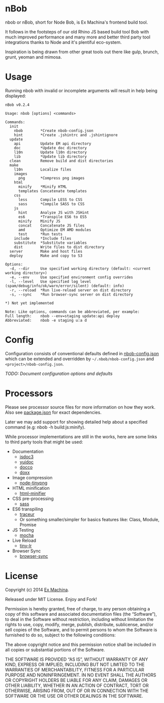nBob
====
nbob or nBob, short for Node Bob, is Ex Machina's frontend build tool.

It follows in the footsteps of our old Rhino JS based build tool Bob with much improved performance and many more and better third party tool integrations thanks to Node and it's plentiful eco-system.

Inspiration is being drawn from other great tools out there like gulp, brunch, grunt, yeoman and mimosa.

# Usage
Running nbob with invalid or incomplete arguments will result in help being displayed:

	nBob v0.2.4

	Usage: nbob [options] <commands>

	Commands:
	  init
	    nbob        *Create nbob-config.json
	    hint        *Create .jshintrc and .jshintignore
	  update
	    api         Update EM api directory
	    doc         *Update doc directory
	    l10n        Update l10n directory
	    lib         *Update lib directory
	  clean         Remove build and dist directories
	  make
	    l10n        Localize files
	    images
	      png       *Compress png images
	    html
	      minify    *Minify HTML
	      templates Concatenate templates
	    css
	      less      Compile LESS to CSS
	      sass      *Compile SASS to CSS
	    js
	      hint      Analyze JS with JSHint
	      es6       *Transpile ES6 to ES5
	      minify    Minify JS
	      concat    Concatenate JS files
	      amd       Optimize EM AMD modules
	      test      *Run tests
	    include     *Include files
	    substitute  *Substitute variables
	    dist        Write files to dist directory
	  server        Make and host files
	  deploy        Make and copy to S3

	Options:
	  -d, --dir     Use specified working directory (default: <current working directory>)
	  -e, --env     Use specified environment config overrides
	  -l, --level   Use specified log level (spam/debug/info/ok/warn/error/silent) (default: info)
	  -r, --reload  *Run live-reload server on dist directory
	  -s, --sync    *Run browser-sync server on dist directory

	*) Not yet implemented

	Note: Like options, commands can be abbreviated, per example:
	Full length:    nbob --env=staging update:api deploy
	Abbreviated:    nbob -e staging u:a d

# Config
Configuration consists of conventional defaults defined in [nbob-config.json](nbob-config.json) which can be extended and overridden by `~/.nbob/nbob-config.json` and `<project>/nbob-config.json`.

*TODO: Document configuration options and defaults*

# Processors
Please see processor source files for more information on how they work.
Also see [package.json](package.json) for exact dependencies.

Later we may add support for showing detailed help about a specified command (e.g: nbob -h build:js:minify).

While processor implementations are still in the works, here are some links to third party tools that might be used:

* Documentation
  * [jsdoc3](https://github.com/jsdoc3/jsdoc)
  * [yuidoc](http://yui.github.io/yuidoc)
  * [docco](http://jashkenas.github.io/docco)
  * [doxx](https://github.com/FGRibreau/doxx)
* Image compression
  * [node-tinypng](https://github.com/manuelvanrijn/node-tinypng)
* HTML minification
  * [html-minifier](https://github.com/kangax/html-minifier)
* CSS pre-processing
  * [sass](https://github.com/andrew/node-sass)
* ES6 transpiling
  * [traceur](https://github.com/google/traceur-compiler)
  * Or something smaller/simpler for basics features like: Class, Module, Promise
* JS Testing
  * [mocha](http://visionmedia.github.io/mocha)
* Live Reload
  * [tiny-lr](https://github.com/mklabs/tiny-lr)
* Browser Sync
  * [browser-sync](https://github.com/shakyshane/browser-sync)

# License
Copyright (c) 2014 [Ex Machina](http://exmg.tv).

Released under MIT License. Enjoy and Fork!

Permission is hereby granted, free of charge, to any person obtaining a copy of this software and associated documentation files (the “Software”), to deal in the Software without restriction, including without limitation the rights to use, copy, modify, merge, publish, distribute, sublicense, and/or sell copies of the Software, and to permit persons to whom the Software is furnished to do so, subject to the following conditions:

The above copyright notice and this permission notice shall be included in all copies or substantial portions of the Software.

THE SOFTWARE IS PROVIDED “AS IS”, WITHOUT WARRANTY OF ANY KIND, EXPRESS OR IMPLIED, INCLUDING BUT NOT LIMITED TO THE WARRANTIES OF MERCHANTABILITY, FITNESS FOR A PARTICULAR PURPOSE AND NONINFRINGEMENT. IN NO EVENT SHALL THE AUTHORS OR COPYRIGHT HOLDERS BE LIABLE FOR ANY CLAIM, DAMAGES OR OTHER LIABILITY, WHETHER IN AN ACTION OF CONTRACT, TORT OR OTHERWISE, ARISING FROM, OUT OF OR IN CONNECTION WITH THE SOFTWARE OR THE USE OR OTHER DEALINGS IN THE SOFTWARE.
